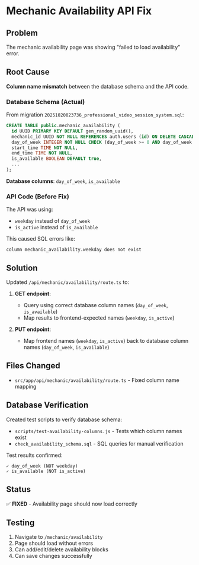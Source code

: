 # Mechanic Availability API Fix

## Problem
The mechanic availability page was showing "failed to load availability" error.

## Root Cause
**Column name mismatch** between the database schema and the API code.

### Database Schema (Actual)
From migration `20251020023736_professional_video_session_system.sql`:
```sql
CREATE TABLE public.mechanic_availability (
  id UUID PRIMARY KEY DEFAULT gen_random_uuid(),
  mechanic_id UUID NOT NULL REFERENCES auth.users (id) ON DELETE CASCADE,
  day_of_week INTEGER NOT NULL CHECK (day_of_week >= 0 AND day_of_week <= 6),
  start_time TIME NOT NULL,
  end_time TIME NOT NULL,
  is_available BOOLEAN DEFAULT true,
  ...
);
```

**Database columns**: `day_of_week`, `is_available`

### API Code (Before Fix)
The API was using:
- `weekday` instead of `day_of_week`
- `is_active` instead of `is_available`

This caused SQL errors like:
```
column mechanic_availability.weekday does not exist
```

## Solution
Updated `/api/mechanic/availability/route.ts` to:

1. **GET endpoint**:
   - Query using correct database column names (`day_of_week`, `is_available`)
   - Map results to frontend-expected names (`weekday`, `is_active`)

2. **PUT endpoint**:
   - Map frontend names (`weekday`, `is_active`) back to database column names (`day_of_week`, `is_available`)

## Files Changed
- `src/app/api/mechanic/availability/route.ts` - Fixed column name mapping

## Database Verification
Created test scripts to verify database schema:
- `scripts/test-availability-columns.js` - Tests which column names exist
- `check_availability_schema.sql` - SQL queries for manual verification

Test results confirmed:
```
✓ day_of_week (NOT weekday)
✓ is_available (NOT is_active)
```

## Status
✅ **FIXED** - Availability page should now load correctly

## Testing
1. Navigate to `/mechanic/availability`
2. Page should load without errors
3. Can add/edit/delete availability blocks
4. Can save changes successfully
